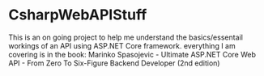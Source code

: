 # CsharpWebAPIStuff
This is an on going project to help me understand the basics/essentail workings of an API using ASP.NET Core framework.
everything I am covering is in the book: Marinko Spasojevic - Ultimate ASP.NET Core Web API - From Zero To Six-Figure Backend Developer (2nd edition)
